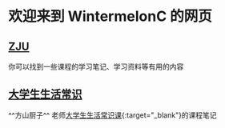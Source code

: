 # 欢迎来到 WintermelonC 的网页

## [ZJU](./zju/index.md)

你可以找到一些课程的学习笔记、学习资料等有用的内容

## [大学生生活常识](./common_sense/index.md)

^^方山厨子^^ 老师[大学生生活常识课](https://www.bilibili.com/video/BV1gVsSeyEAv/){:target="_blank"}的课程笔记